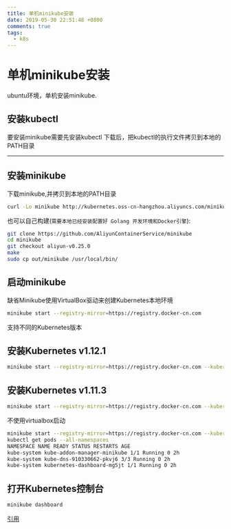 ```yaml
---
title: 单机minikube安装
date: 2019-05-30 22:51:48 +0800
comments: true
tags:
  - k8s
---
```

# 单机minikube安装

ubuntu环境，单机安装minikube.

## 安装kubectl
要安装minikube需要先安装kubectl
下载后，把kubectl的执行文件拷贝到本地的PATH目录

---
## 安装minikube
下载minikube,并拷贝到本地的PATH目录
```bash
curl -Lo minikube http://kubernetes.oss-cn-hangzhou.aliyuncs.com/minikube/releases/v0.25.2/minikube-linux-amd64 && chmod +x minikube && sudo mv minikube /usr/local/bin/
```
也可以自己构建(`需要本地已经安装配置好 Golang 开发环境和Docker引擎`):
```bash
git clone https://github.com/AliyunContainerService/minikube
cd minikube
git checkout aliyun-v0.25.0
make
sudo cp out/minikube /usr/local/bin/
```

## 启动minikube

缺省Minikube使用VirtualBox驱动来创建Kubernetes本地环境
```bash
minikube start --registry-mirror=https://registry.docker-cn.com
```
支持不同的Kubernetes版本

## 安装Kubernetes v1.12.1
```bash
minikube start --registry-mirror=https://registry.docker-cn.com --kubernetes-version v1.12.1
```
## 安装Kubernetes v1.11.3
```bash
minikube start --registry-mirror=https://registry.docker-cn.com --kubernetes-version v1.11.3
```
不使用virtualbox启动

```bash
minikube start --registry-mirror=https://registry.docker-cn.com --kubernetes-version v1.12.1 --vm-driver=none
kubectl get pods --all-namespaces 
NAMESPACE NAME READY STATUS RESTARTS AGE 
kube-system kube-addon-manager-minikube 1/1 Running 0 2h 
kube-system kube-dns-910330662-pkvj6 3/3 Running 0 2h
kube-system kubernetes-dashboard-mg5jt 1/1 Running 0 2h
```

## 打开Kubernetes控制台

```bash
minikube dashboard
```

[引用](https://yq.aliyun.com/articles/221687)